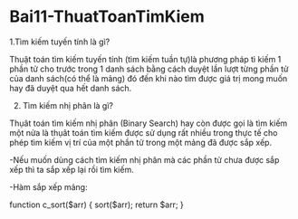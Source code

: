 # Bai11-ThuatToanTimKiem
1.Tìm kiếm tuyến tính là gì?

Thuật toán tìm kiếm tuyến tính (tìm kiếm tuần tự)là phương pháp tì kiếm 1 phần tử cho trước trong 1 danh sách bằng cách duyệt lần lượt từng phần tử của danh sách(có thể là mảng) đó đến khi nào tìm được giá trị mong muốn hay đã duyệt qua hết danh sách.

2. Tìm kiếm nhị phân là gì?

Thụât toán tìm kiếm nhị phân (Binary Search) hay còn được gọi là tìm kiếm một nửa là thụât toán tìm kiếm được sử dụng rất nhiều trong thực tế cho phép tìm kiếm vị trí của một phần tử trong một mảng đã được sắp xếp.

-Nếu muốn dùng cách tìm kiếm nhị phân mà các phần tử chưa được sắp xếp thì ta sắp xếp lại rồi tìm kiếm.

-Hàm sắp xếp mảng:

  function c_sort($arr)
  {
  sort($arr);
  return $arr;
  }